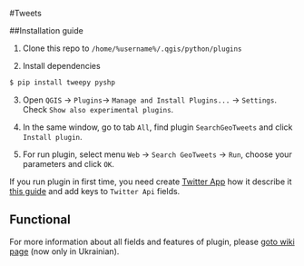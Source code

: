 #Tweets

##Installation guide

1. Clone this repo to `/home/%username%/.qgis/python/plugins`

2. Install dependencies
```bash
$ pip install tweepy pyshp
```

3. Open `QGIS` -> `Plugins`-> `Manage and Install Plugins...` -> `Settings`. Check `Show also experimental plugins`.

4. In the same window, go to tab `All`, find plugin `SearchGeoTweets` and click `Install plugin`.

5. For run plugin, select menu `Web` -> `Search GeoTweets` -> `Run`, choose your parameters and click `OK`.

If you run plugin in first time, you need create [Twitter App](https://apps.twitter.com/) how it describe it [this guide](https://smashballoon.com/custom-twitter-feeds/docs/create-twitter-app/) and add keys to `Twitter Api` fields.

## Functional

For more information about all fields and features of plugin, please [goto wiki page](https://github.com/MaxymVlasov/Tweets/wiki/%5BUA%5D-%D0%A4%D1%83%D0%BD%D0%BA%D1%86%D1%96%D0%BE%D0%BD%D0%B0%D0%BB) (now only in Ukrainian).
